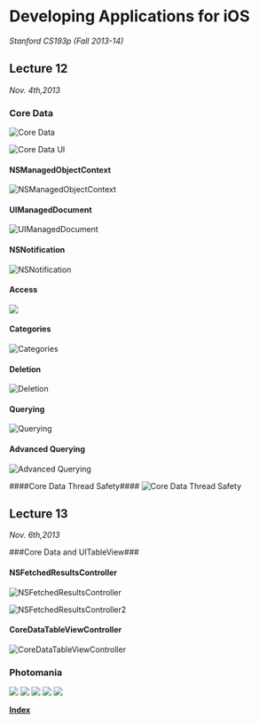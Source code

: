 <link href="http://github.com/yrgoldteeth/darkdowncss/raw/master/darkdown.css"rel="stylesheet"></link>

# Developing Applications for iOS #
*Stanford CS193p (Fall 2013-14)*

## Lecture 12 ##
*Nov. 4th,2013*
### Core Data ###
![Core Data](img/12-13/core_data.png)

![Core Data UI](img/12-13/core_data_ui.png)

#### NSManagedObjectContext ####
![NSManagedObjectContext](img/12-13/core_data2.png)

#### UIManagedDocument ####
![UIManagedDocument](img/12-13/UIManagedDocument.png)

#### NSNotification ####
![NSNotification](img/12-13/NSNotification.png)

#### Access ####
![](img/12-13/core_data3.png)

#### Categories ####
![Categories](img/12-13/Categories.png)

#### Deletion ####
![Deletion](img/12-13/Deletion.png)

#### Querying ####
![Querying](img/12-13/querying.png)

#### Advanced Querying ####
![Advanced Querying](img/12-13/querying.png)

####Core Data Thread Safety####
![Core Data Thread Safety](img/12-13/Core_Data_Thread_Safety.png)

## Lecture 13 ##
*Nov. 6th,2013*

###Core Data and UITableView###
#### NSFetchedResultsController ####
![NSFetchedResultsController](img/12-13/NSFetchedResultsController.png)

![NSFetchedResultsController2](img/12-13/NSFetchedResultsController2.png)

#### CoreDataTableViewController ####
![CoreDataTableViewController](img/12-13/CoreDataTableViewController.png)

### Photomania ###
![](img/12-13/Photomania1.png)
![](img/12-13/Photomania2.png)
![](img/12-13/Photomania3.png)
![](img/12-13/Photomania4.png)
![](img/12-13/Photomania5.png)

**[Index](readme.md)**